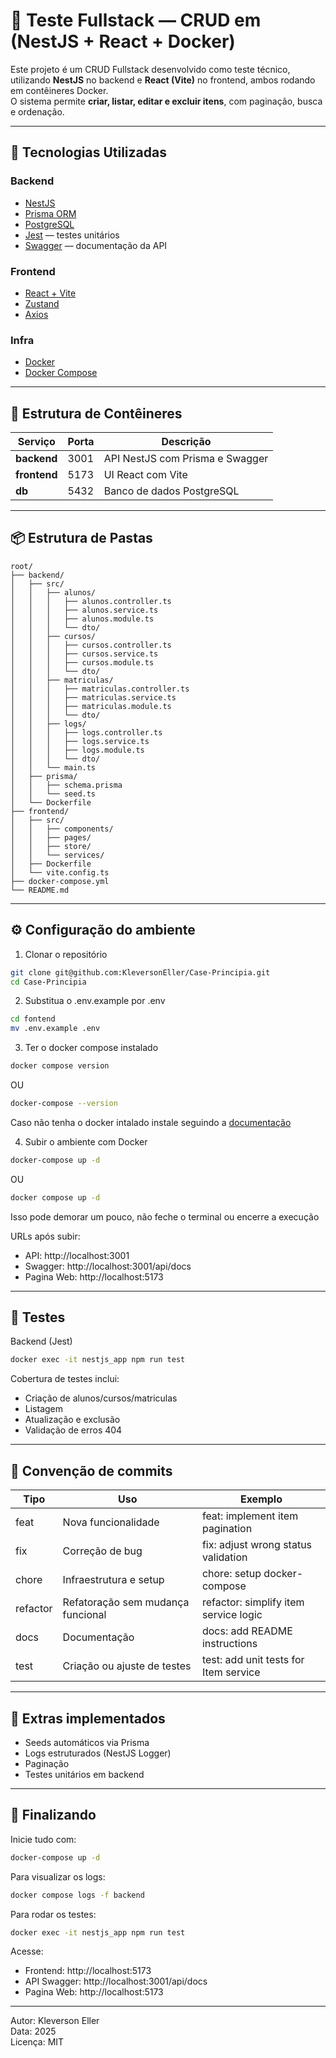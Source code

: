 # 🧩 Teste Fullstack — CRUD em (NestJS + React + Docker)

Este projeto é um CRUD Fullstack desenvolvido como teste técnico, utilizando **NestJS** no backend e **React (Vite)** no frontend, ambos rodando em contêineres Docker.  
O sistema permite **criar, listar, editar e excluir itens**, com paginação, busca e ordenação.

---

## 🚀 Tecnologias Utilizadas

### Backend
- [NestJS](https://nestjs.com/)
- [Prisma ORM](https://www.prisma.io/)
- [PostgreSQL](https://www.postgresql.org/)
- [Jest](https://jestjs.io/) — testes unitários
- [Swagger](https://swagger.io/) — documentação da API

### Frontend
- [React + Vite](https://vitejs.dev/)
- [Zustand](https://zustand-demo.pmnd.rs/)
- [Axios](https://axios-http.com/)

### Infra
- [Docker](https://www.docker.com/)
- [Docker Compose](https://docs.docker.com/compose/)

---

## 🐳 Estrutura de Contêineres

| Serviço     | Porta | Descrição |
|--------------|--------|-----------|
| **backend**  | 3001   | API NestJS com Prisma e Swagger |
| **frontend** | 5173   | UI React com Vite |
| **db**       | 5432   | Banco de dados PostgreSQL |

---

## 📦 Estrutura de Pastas

```text
root/
├── backend/
│   ├── src/
│   │   ├── alunos/
│   │   │   ├── alunos.controller.ts
│   │   │   ├── alunos.service.ts
│   │   │   ├── alunos.module.ts
│   │   │   └── dto/
│   │   ├── cursos/
│   │   │   ├── cursos.controller.ts
│   │   │   ├── cursos.service.ts
│   │   │   ├── cursos.module.ts
│   │   │   └── dto/
│   │   ├── matriculas/
│   │   │   ├── matriculas.controller.ts
│   │   │   ├── matriculas.service.ts
│   │   │   ├── matriculas.module.ts
│   │   │   └── dto/
│   │   ├── logs/
│   │   │   ├── logs.controller.ts
│   │   │   ├── logs.service.ts
│   │   │   ├── logs.module.ts
│   │   │   └── dto/
│   │   └── main.ts
│   ├── prisma/
│   │   ├── schema.prisma
│   │   └── seed.ts
│   └── Dockerfile
├── frontend/
│   ├── src/
│   │   ├── components/
│   │   ├── pages/
│   │   ├── store/
│   │   └── services/
│   ├── Dockerfile
│   └── vite.config.ts
├── docker-compose.yml
└── README.md
```

---

## ⚙️ Configuração do ambiente

1. Clonar o repositório
```bash
git clone git@github.com:KleversonEller/Case-Principia.git
cd Case-Principia
```

2. Substitua o .env.example por .env
```bash
cd fontend
mv .env.example .env
```

3. Ter o docker compose instalado

```bash
docker compose version
```
OU
```bash
docker-compose --version
```

Caso não tenha o docker intalado instale seguindo a [documentação](https://docs.docker.com/compose/install/#installation-scenarios)

4. Subir o ambiente com Docker
```bash
docker-compose up -d
```
OU
```bash
docker compose up -d
```
Isso pode demorar um pouco, não feche o terminal ou encerre a execução

URLs após subir:
- API: http://localhost:3001
- Swagger: http://localhost:3001/api/docs
- Pagina Web: http://localhost:5173

---

## 🧪 Testes

Backend (Jest)
```bash
docker exec -it nestjs_app npm run test
```
Cobertura de testes inclui:
- Criação de alunos/cursos/matriculas
- Listagem
- Atualização e exclusão
- Validação de erros 404

---

## 🧭 Convenção de commits

| Tipo     | Uso                                      | Exemplo                                       |
|----------|------------------------------------------|-----------------------------------------------|
| feat     | Nova funcionalidade                       | feat: implement item pagination               |
| fix      | Correção de bug                           | fix: adjust wrong status validation           |
| chore    | Infraestrutura e setup                    | chore: setup docker-compose                   |
| refactor | Refatoração sem mudança funcional         | refactor: simplify item service logic         |
| docs     | Documentação                              | docs: add README instructions                 |
| test     | Criação ou ajuste de testes               | test: add unit tests for Item service         |

---

## 🧠 Extras implementados
- Seeds automáticos via Prisma
- Logs estruturados (NestJS Logger)
- Paginação
- Testes unitários em backend

---

## 🏁 Finalizando

Inicie tudo com:
```bash
docker-compose up -d
```
Para visualizar os logs:
```bash
docker compose logs -f backend
```
Para rodar os testes:
```bash
docker exec -it nestjs_app npm run test
```

Acesse:
- Frontend: http://localhost:5173
- API Swagger: http://localhost:3001/api/docs
- Pagina Web: http://localhost:5173

---

Autor: Kleverson Eller  
Data: 2025  
Licença: MIT
